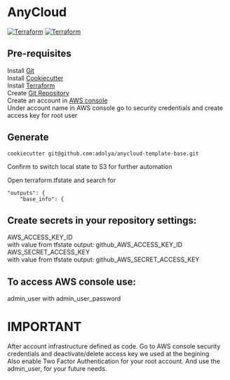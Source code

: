 # AnyCloud

[![Terraform](https://img.shields.io/badge/Terraform-1.3.7-green)](https://www.terraform.io/)
[![Terraform](https://img.shields.io/badge/Cookiecutter-2.1.1-green)](https://www.terraform.io/)

## Pre-requisites
Install [Git](https://git-scm.com/book/en/v2/Getting-Started-Installing-Git)<br>
Install [Cookiecutter](https://cookiecutter.readthedocs.io/en/stable/installation.html)<br>
Install [Terraform](https://developer.hashicorp.com/terraform/downloads)<br>
Create [Git Repository](https://github.com/new)<br>
Create an account in [AWS console](https://aws.amazon.com/)<br>
Under account name in AWS console go to security credentials and create access key for root user<br>

## Generate
```console
cookiecutter git@github.com:adolya/anycloud-template-base.git
```
Confirm to switch local state to S3 for further automation

Open terraform.tfstate and search for   
```console
"outputs": {
    "base_info": {
```

## Create secrets in your repository settings:
AWS_ACCESS_KEY_ID <br>
with value from tfstate output: github_AWS_ACCESS_KEY_ID<br>
AWS_SECRET_ACCESS_KEY<br>
with value from tfstate output: github_AWS_SECRET_ACCESS_KEY<br>
## To access AWS console use:
admin_user with admin_user_password

# IMPORTANT
After account infrastructure defined as code. Go to AWS console security credentials and deactivate/delete access key we used at the begining<br>
Also enable Two Factor Authentication for your root account. And use the admin_user, for your future needs.
